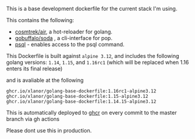 This is a base development dockerfile for the current stack I'm using.

This contains the following:

- [cosmtrek/air](https://github.com/cosmtrek/air), a hot-reloader for golang.
- [gobuffalo/soda](https://github.com/gobuffalo/soda) , a cli-interface for pop.
- [psql](https://pkgs.alpinelinux.org/package/v3.3/main/x86/postgresql-client) - enables access to the psql command.

This Dockerfile is built against `alpine 3.12`, and includes the following golang versions: `1.14`, `1.15`, and `1.16rc1` (which will be replaced when 1.16 enters its final release)

and is avaliable at the following
```
ghcr.io/xlanor/golang-base-dockerfile:1.16rc1-alpine3.12
ghcr.io/xlanor/golang-base-dockerfile:1.15-alpine3.12
ghcr.io/xlanor/golang-base-dockerfile:1.14.15-alpine3.12
```

This is automatically deployed to [ghcr](https://github.com/users/xlanor/packages/container/package/golang-base-dockerfile) on every commit to the master branch via gh actions

Please dont use this in production.
